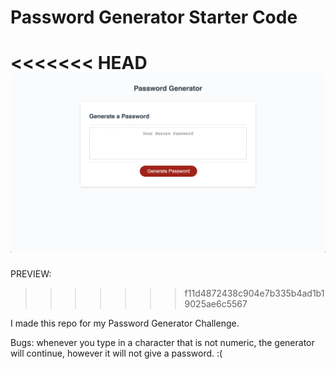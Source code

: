 # Password Generator Starter Code

<<<<<<< HEAD
![](images/PWGP.png)
=======
PREVIEW:

>>>>>>> f11d4872438c904e7b335b4ad1b19025ae6c5567

I made this repo for my Password Generator Challenge.


Bugs: whenever you type in a character that is not numeric, the generator will continue, however it will not give a password. :(

